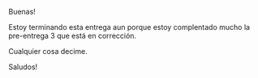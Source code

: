 Buenas!

Estoy terminando esta entrega aun porque estoy complentado mucho la pre-entrega 3 que está en corrección.

Cualquier cosa decime.

Saludos!